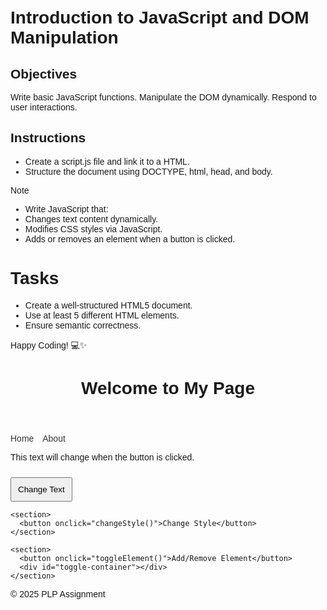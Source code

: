 # Introduction to JavaScript and DOM Manipulation

## Objectives

Write basic JavaScript functions.
Manipulate the DOM dynamically.
Respond to user interactions.

## Instructions

- Create a script.js file and link it to a HTML.
- Structure the document using DOCTYPE, html, head, and body.

>[!NOTE]
>  - Write JavaScript that:
>  - Changes text content dynamically.
>  - Modifies CSS styles via JavaScript.
>  - Adds or removes an element when a button is clicked.


# Tasks
- Create a well-structured HTML5 document.
- Use at least 5 different HTML elements.
- Ensure semantic correctness.

Happy Coding! 💻✨
<!DOCTYPE html>
<html lang="en">
<head>
  <meta charset="UTF-8">
  <meta name="viewport" content="width=device-width, initial-scale=1.0">
  <title>PLP JavaScript Assignment</title>

  <!-- ====== CSS Styles ====== -->
  <style>
    body {
      font-family: sans-serif;
      padding: 20px;
    }

    button {
      margin-top: 10px;
      padding: 10px;
    }

    nav ul {
      list-style-type: none;
      padding: 0;
    }

    nav li {
      display: inline;
      margin-right: 10px;
    }

    nav a {
      text-decoration: none;
      color: #333;
    }
  </style>
</head>
<body>

  <!-- ====== HTML Content ====== -->
  <header>
    <h1 id="main-title">Welcome to My Page</h1>
  </header>

  <nav>
    <ul>
      <li><a href="#">Home</a></li>
      <li><a href="#">About</a></li>
    </ul>
  </nav>

  <main>
    <section>
      <p id="dynamic-text">This text will change when the button is clicked.</p>
      <button onclick="changeText()">Change Text</button>
    </section>

    <section>
      <button onclick="changeStyle()">Change Style</button>
    </section>

    <section>
      <button onclick="toggleElement()">Add/Remove Element</button>
      <div id="toggle-container"></div>
    </section>
  </main>

  <footer>
    <p>© 2025 PLP Assignment</p>
  </footer>

  <!-- ====== JavaScript ====== -->
  <script>
    function changeText() {
      const textElement = document.getElementById('dynamic-text');
      textElement.textContent = 'Text has been changed via JavaScript!';
    }

    function changeStyle() {
      const title = document.getElementById('main-title');
      title.style.color = 'blue';
      title.style.fontSize = '2.5rem';
      title.style.fontFamily = 'Arial, sans-serif';
    }

    function toggleElement() {
      const container = document.getElementById('toggle-container');
      const existing = document.getElementById('new-paragraph');

      if (existing) {
        container.removeChild(existing);
      } else {
        const newPara = document.createElement('p');
        newPara.id = 'new-paragraph';
        newPara.textContent = 'This paragraph was added dynamically!';
        container.appendChild(newPara);
      }
    }
  </script>

</body>
</html>
